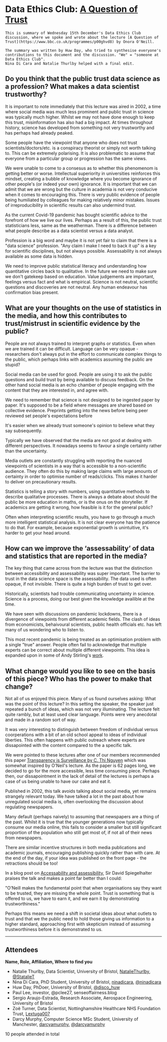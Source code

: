 # Data Ethics Club: [A Question of Trust](https://www.bbc.co.uk/programmes/p00ghvd8)

```{admonition} What's this? 
This is summary of Wednesday 15th December's Data Ethics Club discussion, where we spoke and wrote about the lecture [A Question of Trust](https://www.bbc.co.uk/programmes/p00ghvd8) by Onora O'Neill.

The summary was written by Huw Day, who tried to synthesise everyone's contributions to this document and the discussion. "We" = "someone at Data Ethics Club". 
Nina Di Cara and Natalie Thurlby helped with a final edit.
```

## Do you think that the public trust data science as a profession? What makes a data scientist trustworthy?

It is important to note immediately that this lecture was aired in 2002, a time where social media was much less prominent and public trust in science was typically much higher. Whilst we may not have done enough to keep this trust, misinformation has also had a big impact. At times throughout history, science has developed from something not very trustworthy and has perhaps had already peaked.

Some people have the viewpoint that anyone who does not trust scientists/doctors/etc. is a conspiracy theorist or simply not worth talking to. This can be extremely polarising. It is also problematic to assume that everyone from a particular group or progression has the same views.

We were unable to come to a consesus as to whether this phenomenom is getting better or worse. Intellectual superiority in universities reinforces this mindset, creating a bubble of knowledge where you become ignorance of other people's (or indeed your own) ignorance. It is important that we can admit that we are wrong but the culture in academia is not very conducive when it comes to encouraging this. There is very public evidence of people being humiliated by colleagues for making relatively minor mistakes. Issues of irreproducibility in scientific results can also undermind trust.

As the current Covid-19 pandemic has bought scientific advice to the forefront of how we live our lives. Perhaps as a result of this, the public trust statisticians less, same as the weatherman. There is a difference between what people describe as a data scientist versus a data analyst. 

Profession is a big word and maybe it is not yet fair to claim that there is a "data science" profession. "Any claim I make I need to back it up" is a key for scientific disciplines, but not always possible. Assessability is not always available as some data is hidden.

We need to improve public statistical literacy and understanding how quantitative circles back to qualitative. In the future we need to make sure we don't gatekeep based on education. Value judgements are important, feelings versus fact and what is empirical. Science is not neutral, scientific questions and discoveries are not neutral. Any human endeavour has confirmation bias present.

## What are your thoughts on the use of statistics in the media, and how this contributes to trust/mistrust in scientific evidence by the public?

People are not always trained to interpret graphs or statistics. Even when we are trained it can be difficult. Language can be very opaque - researchers don't always put in the effort to communicate complex things to the public, which perhaps links with academics assuming the public are stupid?

Social media can be used for good. People are using it to ask the public questions and build trust by being available to discuss feedback. On the other hand social media is an echo chamber of people engaging with the content that they are interested in, and agree with. 

We need to remember that science is not designed to be ingested paper by paper. It's supposed to be a field where messages are shared based on collective evidence. Preprints getting into the news before being peer reviewed set people's expectations before 

It's easier when we already trust someone's opinion to believe what they say subsequently.

Typically we have observed that the media are not good at dealing with different perspectives. It nowadays seems to favour a single certainty rather than the uncertainty.

Media outlets are constantly struggling with reporting the nuanced viewpoints of scientists in a way that is accessible to a non-scientific audience. They often do this by making large claims with large amounts of certainty in order to optimise number of reads/clicks. This makes it harder to deliver on precautionary results.

Statistics is telling a story with numbers, using quantitative methods to describe qualitative processes. There is always a debate about should the public be more education in maths, or is the onus on the storyteller. If academics are getting it wrong, how feasible is it for the general public?

Often when interpreting scientific results, you have to go through a much more intelligent statistical analysis. It is not clear everyone has the patience to do that. For example, because exponential growth is unintuitive, it's harder to get your head around.

## How can we improve the ‘assessability’ of data and statistics that are reported in the media?

The key thing that came across from the lecture was that the distinction between accessibility and assessability was super important. The barrier to trust in the data science space is the assessability. The data used is often opaque, if not invisible. There is quite a high burden of trust to get over.

Historically, scientists had trouble communicating uncertainty in science. Science is a process, doing our best given the knowledge availible at the time.

We have seen with discussions on pandemic lockdowns, there is a divergence of viewpoints from different academic fields. The clash of ideas from economicists, behaivoural scientists, public health officials etc. has left many of us wondering who to listen to.

This most recent pandemic is being treated as an optimisation problem with a single "true" answer. People often fail to acknowledge that multiple experts can be correct about multiple different viewpoints. This idea is expanded upon in some of Andy Stirling's [work](https://www.nature.com/articles/4681029a).

## What change would you like to see on the basis of this piece? Who has the power to make that change?

Not all of us enjoyed this piece. Many of us found ourselves asking: What was the point of this lecture? In this setting the speaker, the speaker just repeated a bunch of ideas, which was not very illuminating. The lecture felt quite rambly, but at least used clear language. Points were very anecdotal and made in a random sort of way.

It was very interesting to distinguish between freedom of individual versus coorperations with a bit of an old school appeal to ideas of individual liberties. This often happens with public outreach where experts are dissapointed with the content compared to the a specific talk.

We were pointed to these lectures after one of our members recommended this paper [Transparency is Surveillance by C. Thi Nguyen](https://philarchive.org/archive/NGUTISv2) which was somewhat inspired by O'Neil's lecture. As the paper is 62 pages long, we decided to go for the more accessible, less time consuming piece. Perhaps then, our dissapointment in the lack of detail of the lectures is perhaps a case of us being unable to have our cake and eat it.

Published in 2002, this talk avoids talking about social media, yet remains strangely relevant today. We have talked a lot in the past about how unregulated social media is, often overlooking the discussion about regulating newspapers.

Many default (perhaps naively) to assuming that newspapers are a thing of the past. Whilst it is true that the younger generations now typically consume our media online, this fails to consider a smaller but still significant proportion of the population who still get most of, if not all of their news from newspapers. 

There are similar incentive structures in both media publications and academic journals, encouraging publishing quickly rather than with care. At the end of the day, if your idea was published on the front page - the retractions should be too!

In a blog post on [Accessability and assessibility](https://osr.statisticsauthority.gov.uk/why-i-like-the-code/), Sir David Spiegelhalter praises the talk and makes a point far better than I could: 

"O’Neill makes the fundamental point that when organisations say they want to be trusted, they are missing the whole point. Trust is something that is offered to us, we have to earn it, and we earn it by demonstrating trustworthiness."

Perhaps this means we need a shift in societal ideas about what outlets to trust and that we the public need to hold those giving us information to a higher standard, approaching first with skepticism instead of assuming trustworthiness before it is demonstrated to us.

---

## Attendees

__Name, Role, Affiliation, Where to find you__
- Natalie Thurlby, Data Scientist, University of Bristol, [NatalieThurlby](https://github.com/NatalieThurlby/), [@StatalieT](https://twitter.com/StatalieT) 
- Nina Di Cara, PhD Student, University of Bristol, [ninadicara](https://github.com/ninadicara/), [@ninadicara](https://twitter.com/ninadicara)
- Huw Day, PhDoer, University of Bristol, [@disco_huw](https://twitter.com/disco_huw)
- Paul Lee, investor, @pclee27, senseoffairness.blog
- Sergio Araujo-Estrada, Research Associate, Aerospace Engineering, University of Bristol
- Zoë Turner, Data Scientist, Nottinghamshire Healthcare NHS Foundation Trust, [Lextuga007](https://github.com/Lextuga007)
- Darcy Murphy, Computer Science MSc Student, University of Manchester, [darcyamurphy](https://github.com/darcyamurphy), [@darcyamurphy](https://twitter.com/darcyamurphy)

10 people attended in total
